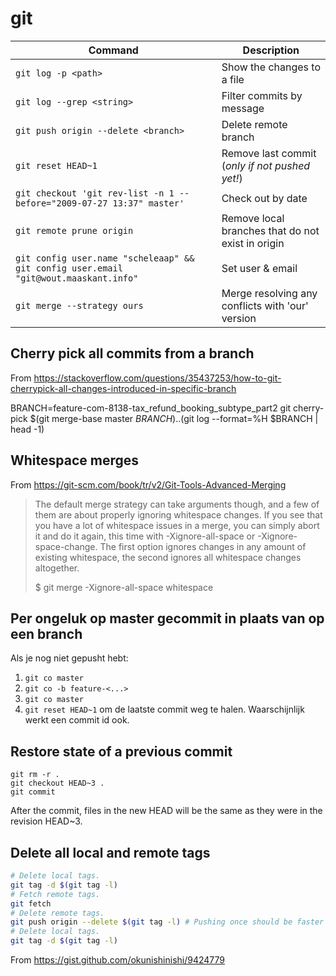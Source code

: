# git

Command | Description
--- | ---
`git log -p <path>` | Show the changes to a file
`git log --grep <string>` | Filter commits by message
`git push origin --delete <branch>` | Delete remote branch
`git reset HEAD~1` | Remove last commit (_only if not pushed yet!_)
`git checkout 'git rev-list -n 1 --before="2009-07-27 13:37" master'` | Check out by date
`git remote prune origin` | Remove local branches that do not exist in origin
`git config user.name "scheleaap" && git config user.email "git@wout.maaskant.info"` | Set user & email
`git merge --strategy ours` | Merge resolving any conflicts with 'our' version


## Cherry pick all commits from a branch

From https://stackoverflow.com/questions/35437253/how-to-git-cherrypick-all-changes-introduced-in-specific-branch

BRANCH=feature-com-8138-tax_refund_booking_subtype_part2
git cherry-pick $(git merge-base master $BRANCH)..$(git log --format=%H $BRANCH | head -1)


## Whitespace merges

From https://git-scm.com/book/tr/v2/Git-Tools-Advanced-Merging 

> The default merge strategy can take arguments though, and a few of them are about properly ignoring whitespace changes. If you see that you have a lot of whitespace issues in a merge, you can simply abort it and do it again, this time with -Xignore-all-space or -Xignore-space-change. The first option ignores changes in any amount of existing whitespace, the second ignores all whitespace changes altogether.
> 
> $ git merge -Xignore-all-space whitespace


## Per ongeluk op master gecommit in plaats van op een branch

Als je nog niet gepusht hebt:

1. `git co master`
2. `git co -b feature-<...>`
3. `git co master`
4. `git reset HEAD~1` om de laatste commit weg te halen. Waarschijnlijk werkt een commit id ook.


## Restore state of a previous commit

```
git rm -r .
git checkout HEAD~3 .
git commit
```
After the commit, files in the new HEAD will be the same as they were in the revision HEAD~3.


## Delete all local and remote tags

```bash
# Delete local tags.
git tag -d $(git tag -l)
# Fetch remote tags.
git fetch
# Delete remote tags.
git push origin --delete $(git tag -l) # Pushing once should be faster than multiple times
# Delete local tags.
git tag -d $(git tag -l)
```

From https://gist.github.com/okunishinishi/9424779
